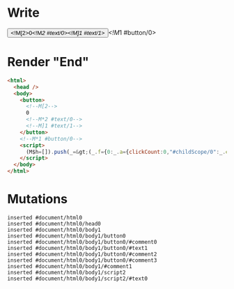 # Write
  <button><!M[2>0<!M*2 #text/0><!M]1 #text/1></button><!M*1 #button/0><script>(M$h=[]).push(_=>(_.f={0:_.a={clickCount:0,"#childScope/0":_.e={"#button/0~":_.b={},attrs:_.c={},"#text/1!":_.d={}}},1:_.e,2:_.d},_.b.click=_.c.onClick=_._["packages/translator-tags/src/__tests__/fixtures/body-content/template.marko_0/onClick"](_.a),_.d._=_.a,_.e["#text/1("]=_._["packages/translator-tags/src/__tests__/fixtures/body-content/template.marko_1_renderer"](_.a),_.f),[2,"packages/translator-tags/src/__tests__/fixtures/body-content/template.marko_1_clickCount/subscriber",1,"packages/translator-tags/src/__tests__/fixtures/body-content/components/FancyButton.marko_0_attrs",])</script>


# Render "End"
```html
<html>
  <head />
  <body>
    <button>
      <!--M[2-->
      0
      <!--M*2 #text/0-->
      <!--M]1 #text/1-->
    </button>
    <!--M*1 #button/0-->
    <script>
      (M$h=[]).push(_=&gt;(_.f={0:_.a={clickCount:0,"#childScope/0":_.e={"#button/0~":_.b={},attrs:_.c={},"#text/1!":_.d={}}},1:_.e,2:_.d},_.b.click=_.c.onClick=_._["packages/translator-tags/src/__tests__/fixtures/body-content/template.marko_0/onClick"](_.a),_.d._=_.a,_.e["#text/1("]=_._["packages/translator-tags/src/__tests__/fixtures/body-content/template.marko_1_renderer"](_.a),_.f),[2,"packages/translator-tags/src/__tests__/fixtures/body-content/template.marko_1_clickCount/subscriber",1,"packages/translator-tags/src/__tests__/fixtures/body-content/components/FancyButton.marko_0_attrs",])
    </script>
  </body>
</html>
```

# Mutations
```
inserted #document/html0
inserted #document/html0/head0
inserted #document/html0/body1
inserted #document/html0/body1/button0
inserted #document/html0/body1/button0/#comment0
inserted #document/html0/body1/button0/#text1
inserted #document/html0/body1/button0/#comment2
inserted #document/html0/body1/button0/#comment3
inserted #document/html0/body1/#comment1
inserted #document/html0/body1/script2
inserted #document/html0/body1/script2/#text0
```